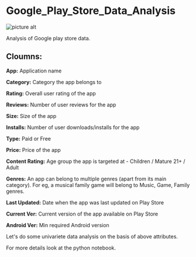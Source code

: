 # Google_Play_Store_Data_Analysis


![picture alt](https://www.mobilemarketingreads.com/wp-content/uploads/2020/03/play-store-app-review-corona.jpg)

Analysis of Google play store data.
## Cloumns:
  **App:** Application name
  
  **Category:** Category the app belongs to
  
  **Rating:** Overall user rating of the app
  
  **Reviews:** Number of user reviews for the app
  
  **Size:** Size of the app
  
  **Installs:** Number of user downloads/installs for the app
  
  **Type:** Paid or Free
  
  **Price:** Price of the app
  
  **Content Rating:** Age group the app is targeted at - Children / Mature 21+ / Adult
  
  **Genres:** An app can belong to multiple genres (apart from its main category). For eg, a musical family game will belong to Music, Game, Family genres.
  
  **Last Updated:** Date when the app was last updated on Play Store
  
  **Current Ver:** Current version of the app available on Play Store
  
  **Android Ver:** Min required Android version
  
Let's do some univariete data analysis on the basis of above attributes.

For more details look at the python notebook.
